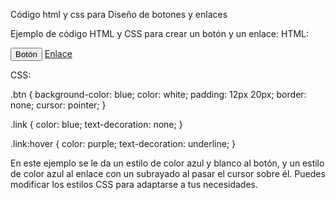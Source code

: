 
Código html y css para Diseño de botones y enlaces

Ejemplo de código HTML y CSS para crear un botón y un enlace:
HTML:

<button class="btn">Botón</button>
<a href="#" class="link">Enlace</a>

CSS:

.btn {
  background-color: blue;
  color: white;
  padding: 12px 20px;
  border: none;
  cursor: pointer;
}

.link {
  color: blue;
  text-decoration: none;
}

.link:hover {
  color: purple;
  text-decoration: underline;
}

En este ejemplo se le da un estilo de color azul y blanco al botón, y un estilo de color azul al enlace con un subrayado al pasar el cursor sobre él. Puedes modificar los estilos CSS para adaptarse a tus necesidades.